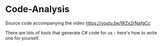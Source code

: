 # Code-Analysis
Source code accompanying the video https://youtu.be/WZx2rNafgCc

There are lots of tools that generate C# code for us - here's how to write one for yourself.
